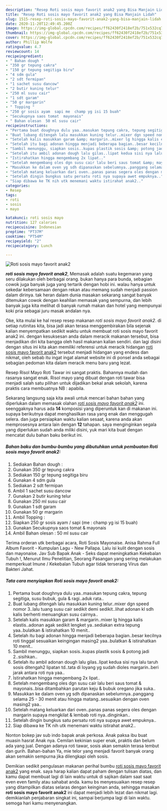 ```yaml
---
description: "Resep Roti sosis mayo favorit anak2 yang Bisa Manjain Lidah"
title: "Resep Roti sosis mayo favorit anak2 yang Bisa Manjain Lidah"
slug: 1515-resep-roti-sosis-mayo-favorit-anak2-yang-bisa-manjain-lidah
date: 2020-11-20T12:49:45.200Z
image: https://img-global.cpcdn.com/recipes/ff62430f2418ef2b/751x532cq70/roti-sosis-mayo-favorit-anak2-foto-resep-utama.jpg
thumbnail: https://img-global.cpcdn.com/recipes/ff62430f2418ef2b/751x532cq70/roti-sosis-mayo-favorit-anak2-foto-resep-utama.jpg
cover: https://img-global.cpcdn.com/recipes/ff62430f2418ef2b/751x532cq70/roti-sosis-mayo-favorit-anak2-foto-resep-utama.jpg
author: Phillip Wolfe
ratingvalue: 4.7
reviewcount: 14
recipeingredient:
- " Bahan dough "
- "350 gr tepung cakra"
- "150 gr tepung segitiga biru"
- "4 sdm gula"
- "2 sdt fermipan"
- "1 sachet susu dancow"
- "2 butir kuning telur"
- "250 ml susu cair"
- "1 sdt garam"
- "50 gr margarin"
- " Topping "
- "250 gr sosis ayam  sapi me  champ yg isi 15 buah"
- "Secukupnya saos tomat  mayonais"
- " Bahan olesan  50 ml susu cair"
recipeinstructions:
- "Pertama buat doughnya dulu yaa..masukan tepung cakra, tepung segitiga, susu bubuk, gula &amp; ragi..aduk rata.."
- "Buat lubang ditengah lalu masukkan kuning telur..mixer dgn speed nomor 3..lalu tuang susu cair sedikit demi sedikit..lihat adonan kl sdh kalis berhenti menuangkan susu cairnya.."
- "Setelah kalis masukkan garam &amp; margarin..mixer lg hingga kalis elastis..adonan agak sedikit lengket ya..sediakan extra tepung yaa..bulatkan &amp; istirahatkan 10 menit.."
- "Setelah itu bagi adonan hingga menjadi beberapa bagian..besar kecilnya roti tinggal sesuaikan keingingan masing2 yaa..bulatkan &amp; istirahatkan 10 menit.."
- "Sambil menunggu, siapkan sosis..kupas plastik sosis &amp; potong jadi 2..sisihkan.."
- "Setelah itu ambil adonan dough lalu gilas..lipat kedua sisi nya lalu taruh sosis ditengah2 lipatan td..tata di loyang yg sudah dioles margarin..beri jarak antara roti nya yaa.."
- "Istirahatkan hingga mengembang 2x lipat.."
- "Setelah mengembang oles dgn susu cair lalu beri saus tomat &amp; mayonais..bisa ditambahkan parutan keju &amp; bubuk oregano jika suka.."
- "Masukkan ke dalam oven yg sdh dipanaskan sebelumnya..panggang selama 25 - 30 menit atau hingga matang..sesuaikan dengan oven masing2 yaa.."
- "Setelah matang keluarkan dari oven..panas panas segera oles dengan margarin supaya mengkilat &amp; lembab roti nya..dinginkan.."
- "Setelah dingin bungkus satu persatu roti nya supaya awet empuknya.."
- "Siap dibawa ke TK nih utk menemani waktu istirahat anak2.."
categories:
- Resep
tags:
- roti
- sosis
- mayo

katakunci: roti sosis mayo 
nutrition: 127 calories
recipecuisine: Indonesian
preptime: "PT37M"
cooktime: "PT54M"
recipeyield: "2"
recipecategory: Lunch

---
```



![Roti sosis mayo favorit anak2](https://img-global.cpcdn.com/recipes/ff62430f2418ef2b/751x532cq70/roti-sosis-mayo-favorit-anak2-foto-resep-utama.jpg)

<b><i>roti sosis mayo favorit anak2</i></b>, Memasak adalah suatu kegemaran yang seru dilakukan oleh berbagai orang. bukan hanya para bunda, sebagian cowok juga banyak juga yang tertarik dengan hobi ini. walau hanya untuk sekedar kebersamaan dengan rekan atau memang sudah menjadi passion dalam dirinya. tak heran dalam dunia masakan sekarang sangat banyak ditemukan cowok dengan keahlian memasak yang sempurna, dan lebih banyak juga kita melihat di banyak rumah makan dan hotel yang mempunyai koki pria sebagai juru masak andalan nya.

Oke, kita mulai ke hal resep resep makanan <i>roti sosis mayo favorit anak2</i>. di setiap rutinitas kita, bisa jadi akan terasa menggembirakan bila sejenak kalian menyempatkan sedikit waktu untuk membuat roti sosis mayo favorit anak2 ini. dengan kesuksesan anda dalam meracik makanan tersebut, bisa menjadikan diri kita bangga oleh hasil makanan kalian sendiri. dan lagi disini dengan situs ini kita akan memiliki referensi untuk meracik hidangan <u>roti sosis mayo favorit anak2</u> tersebut menjadi hidangan yang endess dan nikmat, oleh sebab itu ingat ingat alamat website ini di ponsel anda sebagai sebagian pedoman kita dalam meracik menu baru yang lezat.

Resep Risol Mayo Roti Tawar ini sangat praktis. Bahannya mudah dan rasanya sangat enak. Risol mayo yang dibuat dengan roti tawar bisa menjadi salah satu pilihan untuk dijadikan bekal anak sekolah, karena praktis cara membuatnya NB : apabila.


Sekarang langsung saja kita awali untuk mencari bahan bahan yang diperlukan dalam memasak olahan <u><i>roti sosis mayo favorit anak2</i></u> ini. seenggaknya harus ada <b>14</b> komposisi yang diperuntuk kan di makanan ini. supaya berikutnya dapat menghasilkan rasa yang enak dan menggugah selera. dan juga persiapkan waktu kalian sesaat, karena anda akan memprosesnya antara lain dengan <b>12</b> tahapan. saya menginginkan segala yang diperlukan sudah anda miliki disini, yuk mari kita buat dengan mencatat dulu bahan baku berikut ini.

<!--inarticleads1-->

##### Bahan baku dan bumbu-bumbu yang dibutuhkan untuk pembuatan Roti sosis mayo favorit anak2:

1. Sediakan  Bahan dough :
1. Gunakan 350 gr tepung cakra
1. Sediakan 150 gr tepung segitiga biru
1. Gunakan 4 sdm gula
1. Sediakan 2 sdt fermipan
1. Ambil 1 sachet susu dancow
1. Gunakan 2 butir kuning telur
1. Gunakan 250 ml susu cair
1. Gunakan 1 sdt garam
1. Gunakan 50 gr margarin
1. Ambil  Topping :
1. Siapkan 250 gr sosis ayam / sapi (me : champ yg isi 15 buah)
1. Gunakan Secukupnya saos tomat &amp; mayonais
1. Ambil  Bahan olesan : 50 ml susu cair


Terima orderan utk berbagai acara, Roti Sosis Mayonaise. Anisa Rahma Full Album Favorit - Kumpulan Lagu - New Pallapa. Lalu isi kulit dengan sosis dan mayonaise. Jav Sub Bapak Anak - Seks dapat meningkatkan Kekebalan Tubuh !, Menurut Ilmu Penelitian, Seorang Pasangan yang sering melakukan memperkuat Imune / Kekebalan Tubuh agar tidak terserang Virus dan Bakteri Jahat. 

<!--inarticleads2-->

##### Tata cara menyiapkan Roti sosis mayo favorit anak2:

1. Pertama buat doughnya dulu yaa..masukan tepung cakra, tepung segitiga, susu bubuk, gula &amp; ragi..aduk rata..
1. Buat lubang ditengah lalu masukkan kuning telur..mixer dgn speed nomor 3..lalu tuang susu cair sedikit demi sedikit..lihat adonan kl sdh kalis berhenti menuangkan susu cairnya..
1. Setelah kalis masukkan garam &amp; margarin..mixer lg hingga kalis elastis..adonan agak sedikit lengket ya..sediakan extra tepung yaa..bulatkan &amp; istirahatkan 10 menit..
1. Setelah itu bagi adonan hingga menjadi beberapa bagian..besar kecilnya roti tinggal sesuaikan keingingan masing2 yaa..bulatkan &amp; istirahatkan 10 menit..
1. Sambil menunggu, siapkan sosis..kupas plastik sosis &amp; potong jadi 2..sisihkan..
1. Setelah itu ambil adonan dough lalu gilas..lipat kedua sisi nya lalu taruh sosis ditengah2 lipatan td..tata di loyang yg sudah dioles margarin..beri jarak antara roti nya yaa..
1. Istirahatkan hingga mengembang 2x lipat..
1. Setelah mengembang oles dgn susu cair lalu beri saus tomat &amp; mayonais..bisa ditambahkan parutan keju &amp; bubuk oregano jika suka..
1. Masukkan ke dalam oven yg sdh dipanaskan sebelumnya..panggang selama 25 - 30 menit atau hingga matang..sesuaikan dengan oven masing2 yaa..
1. Setelah matang keluarkan dari oven..panas panas segera oles dengan margarin supaya mengkilat &amp; lembab roti nya..dinginkan..
1. Setelah dingin bungkus satu persatu roti nya supaya awet empuknya..
1. Siap dibawa ke TK nih utk menemani waktu istirahat anak2..


Nonton bokep jav sub indo bapak anak perkosa. Anak paksa ibu buat muasin hasrat Anak nya. Cemilan kekinian super enak, praktis dan belum ada yang jual. Dengan adanya roti tawar, sosis akan semakin terasa lembut dan gurih. Bahan-bahan Ya, mie telor yang menjadi favorit banyak orang akan semakin sempurna jika dilengkapi oleh sosis. 

Demikian sedikit pengulasan makanan perihal bumbu <u>roti sosis mayo favorit anak2</u> yang enak. saya harap kalian dapat paham dengan tulisan diatas, dan kamu dapat membuat lagi di lain waktu untuk di sajikan dalam saat saat even even family atau sahabat anda. kamu bs menyesuaikan resep resep yang ditampilkan diatas selaras dengan keinginan anda, sehingga masakan <b>roti sosis mayo favorit anak2</b> ini dapat menjadi lebih lezat dan nikmat lagi. demikianlah penjabaran singkat ini, sampai berjumpa lagi di lain waktu. semoga hari kamu menyenangkan.
